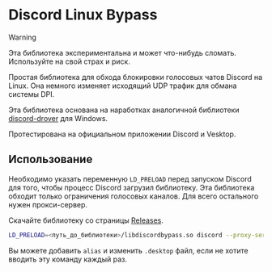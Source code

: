 # Discord Linux Bypass

> [!WARNING]  
> Эта библиотека экспериментальна и может что-нибудь сломать. Используйте на свой страх и риск.

Простая библиотека для обхода блокировки голосовых чатов Discord на Linux. Она немного изменяет исходящий UDP трафик для обмана системы DPI.

Эта библиотека основана на наработках аналогичной библиотеки [discord-drover](https://github.com/hdrover/discord-drover) для Windows.

Протестирована на официальном приложении Discord и Vesktop.

## Использование
Необходимо указать переменную `LD_PRELOAD` перед запуском Discord для того, чтобы процесс Discord загрузил библиотеку.
Эта библиотека обходит только ограничения голосовых каналов. Для всего остального нужен прокси-сервер.

Скачайте библиотеку со страницы [Releases](https://github.com/nik9play/discord-linux-bypass/releases).
```bash
LD_PRELOAD=<путь_до_библиотеки>/libdiscordbypass.so discord --proxy-server=<прокси_url>
```
Вы можете добавить `alias` и изменить `.desktop` файл, если не хотите вводить эту команду каждый раз.
